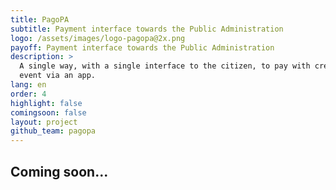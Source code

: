 ```yaml
---
title: PagoPA
subtitle: Payment interface towards the Public Administration
logo: /assets/images/logo-pagopa@2x.png
payoff: Payment interface towards the Public Administration
description: >
  A single way, with a single interface to the citizen, to pay with credit card, bank transfers or
  event via an app.
lang: en
order: 4
highlight: false
comingsoon: false
layout: project
github_team: pagopa
---
```


## Coming soon...
